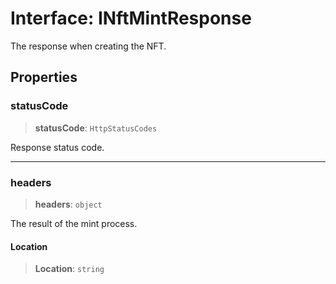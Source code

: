 # Interface: INftMintResponse

The response when creating the NFT.

## Properties

### statusCode

> **statusCode**: `HttpStatusCodes`

Response status code.

***

### headers

> **headers**: `object`

The result of the mint process.

#### Location

> **Location**: `string`
